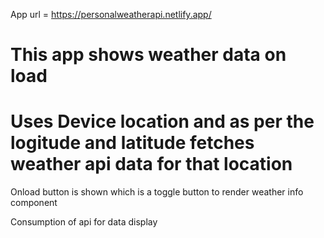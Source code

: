   App url = https://personalweatherapi.netlify.app/
  
  # This app shows weather data on load
  # Uses Device location and as per the logitude and latitude fetches weather api data for that location
  
  Onload button is shown which is a toggle button to render weather info component
  
  Consumption of api for data display
